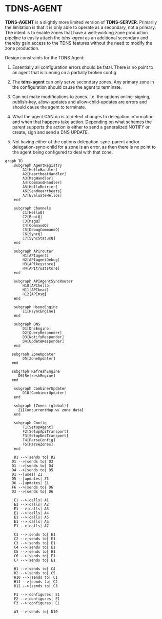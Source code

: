 # TDNS-AGENT

**TDNS-AGENT** is a slightly more limited version of **TDNS-SERVER**.
Primarily the limitation is that it is only able to operate as a
secondary, not a primary. The intent is to enable zones that have a
well-working zone production pipeline to easily attach the
*tdns-agent* as an additional secondary and thereby gain access to the
TDNS features without the need to modify the zone production.

Design constraints for the TDNS Agent:

1. Essentially all configuration errors should be fatal. There is no
   point to an agent that is running on a partially broken config.

2. The **tdns-agent** can only serve secondary zones. Any primary zone in the
   configuration should cause the agent to terminate.

3. Can not make modifications to zones. I.e. the options
   online-signing, publish-key, allow-updates and allow-child-updates are errors and
   should cause the agent to terminate.

4. What the agent CAN do is to detect changes to delegation
   information and when that happens take action. Depending on what
   schemes the parent supports the action is either to send a generalized
   NOTIFY or create, sign and send a DNS UPDATE.

5. Not having either of the options delegation-sync-parent and/or
   delegation-sync-child for a zone is an error, as then there is no
   point to the agent being configured to deal with that zone.

```mermaid
graph TD
    subgraph AgentRegistry
        A1[HelloHandler]
        A2[HeartbeatHandler]
        A3[MsgHandler]
        A4[CommandHandler]
        A5[HelloRetrier]
        A6[SendHeartbeats]
        A7[EvaluateHellos]
    end

    subgraph Channels
        C1[HelloQ]
        C2[BeatQ]
        C3[MsgQ]
        C4[CommandQ]
        C5[DebugCommandQ]
        C6[SyncQ]
        C7[SyncStatusQ]
    end

    subgraph APIrouter
        H1[APIagent]
        H2[APIagentDebug]
        H3[APIkeystore]
        H4[APItruststore]
    end

    subgraph APIAgentSyncRouter
        H10[APIhello]
        H11[APIbeat]
        H12[APImsg]
    end

    subgraph HsyncEngine
        E1[HsyncEngine]
    end

    subgraph DNS
        D1[DnsEngine]
        D2[QueryResponder]
        D3[NotifyResponder]
        D4[UpdateResponder]
    end

   subgraph ZoneUpdater
        D5[ZoneUpdater]
   end

   subgraph RefreshEngine
      D6[RefreshEngine]
   end

    subgraph CombinerUpdater
        D10[CombinerUpdater]
    end

    subgraph [Zones (global)]
      Z1[ConcurrentMap w/ zone data]
    end

    subgraph Config
        F1[SetupAgent]
        F2[SetupApiTransport]
        F3[SetupDnsTransport]
        F4[ParseConfig]
        F5[ParseZones]
    end

    D1 -->|sends to| D2
   D1 -->|sends to| D3
   D1 -->|sends to| D4
   D4 -->|sends to| D5
   D1 --|uses| Z1
   D5 --|updates| Z1
   D6 --|updates| Z1
   F6 -->|sends to| D6
   D3 -->|sends to| D6

    E1 -->|calls| A1
    E1 -->|calls| A2
    E1 -->|calls| A3
    E1 -->|calls| A4
    E1 -->|calls| A5
    E1 -->|calls| A6
    E1 -->|calls| A7

    C1 -->|sends to| E1
    C2 -->|sends to| E1
    C3 -->|sends to| E1
    C4 -->|sends to| E1
    C5 -->|sends to| E1
    C6 -->|sends to| E1
    C7 -->|sends to| E1

    H1 -->|sends to| C4
    H2 -->|sends to| C5
    H10 -->|sends to| C1
    H11 -->|sends to| C2
    H12 -->|sends to| C3

    F1 -->|configures| E1
    F2 -->|configures| E1
    F3 -->|configures| E1

    A3 -->|sends to| D10

```